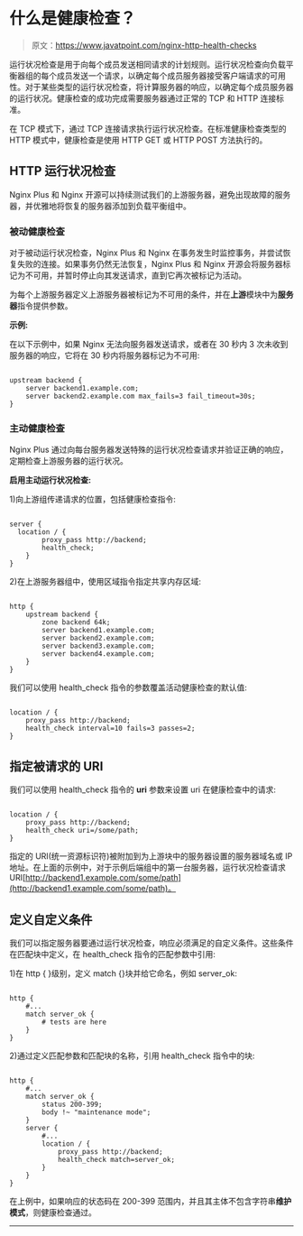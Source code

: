 # 什么是健康检查？

> 原文：<https://www.javatpoint.com/nginx-http-health-checks>

运行状况检查是用于向每个成员发送相同请求的计划规则。运行状况检查向负载平衡器组的每个成员发送一个请求，以确定每个成员服务器接受客户端请求的可用性。对于某些类型的运行状况检查，将计算服务器的响应，以确定每个成员服务器的运行状况。健康检查的成功完成需要服务器通过正常的 TCP 和 HTTP 连接标准。

在 TCP 模式下，通过 TCP 连接请求执行运行状况检查。在标准健康检查类型的 HTTP 模式中，健康检查是使用 HTTP GET 或 HTTP POST 方法执行的。

## HTTP 运行状况检查

Nginx Plus 和 Nginx 开源可以持续测试我们的上游服务器，避免出现故障的服务器，并优雅地将恢复的服务器添加到负载平衡组中。

### 被动健康检查

对于被动运行状况检查，Nginx Plus 和 Nginx 在事务发生时监控事务，并尝试恢复失败的连接。如果事务仍然无法恢复，Nginx Plus 和 Nginx 开源会将服务器标记为不可用，并暂时停止向其发送请求，直到它再次被标记为活动。

为每个上游服务器定义上游服务器被标记为不可用的条件，并在**上游**模块中为**服务器**指令提供参数。

**示例:**

在以下示例中，如果 Nginx 无法向服务器发送请求，或者在 30 秒内 3 次未收到服务器的响应，它将在 30 秒内将服务器标记为不可用:

```

upstream backend {
    server backend1.example.com;
    server backend2.example.com max_fails=3 fail_timeout=30s;
}

```

### 主动健康检查

Nginx Plus 通过向每台服务器发送特殊的运行状况检查请求并验证正确的响应，定期检查上游服务器的运行状况。

**启用主动运行状况检查:**

1)向上游组传递请求的位置，包括健康检查指令:

```

server {
  location / {
        proxy_pass http://backend;
        health_check;
    }
}

```

2)在上游服务器组中，使用区域指令指定共享内存区域:

```

http {
    upstream backend {
        zone backend 64k;
        server backend1.example.com;
        server backend2.example.com;
        server backend3.example.com;
        server backend4.example.com;
    }
}

```

我们可以使用 health_check 指令的参数覆盖活动健康检查的默认值:

```

location / {
    proxy_pass http://backend;
    health_check interval=10 fails=3 passes=2;
}

```

## 指定被请求的 URI

我们可以使用 health_check 指令的 **uri** 参数来设置 uri 在健康检查中的请求:

```

location / {
    proxy_pass http://backend;
    health_check uri=/some/path;
}

```

指定的 URI(统一资源标识符)被附加到为上游块中的服务器设置的服务器域名或 IP 地址。在上面的示例中，对于示例后端组中的第一台服务器，运行状况检查请求 URI[http://backend1.example.com/some/path](http://backend1.example.com/some/path)。

## 定义自定义条件

我们可以指定服务器要通过运行状况检查，响应必须满足的自定义条件。这些条件在匹配块中定义，在 health_check 指令的匹配参数中引用:

1)在 http { }级别，定义 match {}块并给它命名，例如 server_ok:

```

http {
    #...
    match server_ok {
        # tests are here
    }
}

```

2)通过定义匹配参数和匹配块的名称，引用 health_check 指令中的块:

```

http {
    #...
    match server_ok {
        status 200-399;
        body !~ "maintenance mode";
    }
    server {
        #...
        location / {
            proxy_pass http://backend;
            health_check match=server_ok;
        }
    }
}

```

在上例中，如果响应的状态码在 200-399 范围内，并且其主体不包含字符串**维护模式**，则健康检查通过。

* * *